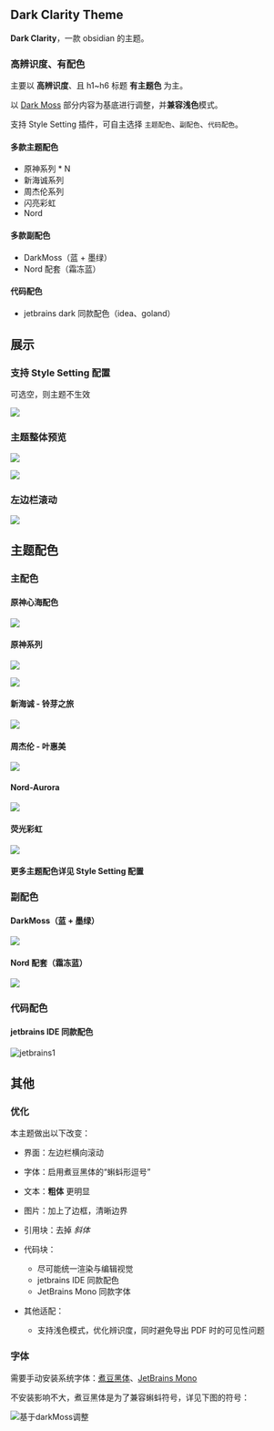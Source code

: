 ## Dark Clarity Theme

**Dark Clarity**，一款 obsidian 的主题。

### 高辨识度、有配色

主要以 **高辨识度**、且 h1~h6 标题 **有主题色** 为主。

以 [Dark Moss](https://github.com/sergey900553/obsidian_githublike_theme) 部分内容为基底进行调整，并**兼容浅色**模式。

支持 Style Setting 插件，可自主选择 `主题配色`、`副配色`、`代码配色`。

#### 多款主题配色

- 原神系列 * N
- 新海诚系列
- 周杰伦系列
- 闪亮彩虹
- Nord

#### 多款副配色

- DarkMoss（蓝 + 墨绿）
- Nord 配套（霜冻蓝）

#### 代码配色

- jetbrains dark 同款配色（idea、goland）

## 展示

### 支持 Style Setting 配置

可选空，则主题不生效

![](images/styleSetting.png)

### 主题整体预览

![](images/theme1.png)

![](images/theme2.png)

### 左边栏滚动

![](images/左边栏滚动.gif)

## 主题配色

### 主配色

#### 原神心海配色

![](images/原神心海配色.png)

#### 原神系列

![](images/原神系列1.png)

![](images/原神系列2.png)

#### 新海诚 - 铃芽之旅

![](images/新海诚-铃芽之旅.png)

#### 周杰伦 - 叶惠美

![](images/周杰伦-叶惠美.png)

#### Nord-Aurora

![](images/Nord-Aurora.png)

#### 荧光彩虹

![](images/荧光彩虹.png)

#### 更多主题配色详见 Style Setting 配置

### 副配色

#### DarkMoss（蓝 + 墨绿）

![](images/DarkMoss（蓝%20+%20墨绿）.png)

#### Nord 配套（霜冻蓝）

![](images/Nord%20配套（霜冻蓝）.png)

### 代码配色

####  jetbrains IDE 同款配色

![jetbrains1](images/jetbrains1.png)

## 其他

### 优化

本主题做出以下改变：

- 界面：左边栏横向滚动

- 字体：启用煮豆黑体的“蝌蚪形逗号”
- 文本：**粗体** 更明显
- 图片：加上了边框，清晰边界
- 引用块：去掉 *斜体*
- 代码块：
	- 尽可能统一渲染与编辑视觉
	- jetbrains IDE 同款配色
	- JetBrains Mono 同款字体
- 其他适配：
	- 支持浅色模式，优化辨识度，同时避免导出 PDF 时的可见性问题

### 字体

需要手动安装系统字体：[煮豆黑体](https://github.com/Buernia/Zhudou-Sans)、[JetBrains Mono](https://www.jetbrains.com/lp/mono)

不安装影响不大，煮豆黑体是为了兼容蝌蚪符号，详见下图的符号：

![基于darkMoss调整](images/基于darkMoss调整.png)
